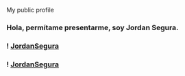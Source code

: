 My public profile
### Hola, permítame presentarme, soy Jordan Segura.

### ! [JordanSegura](https://github.com/jordyLuis1597/JordanSegura/blob/main/Jordan_Y_Robot.JPG)
### ! [JordanSegura](https://github.com/jordyLuis1597/JordanSegura/blob/main/jordanISL.jpg)
